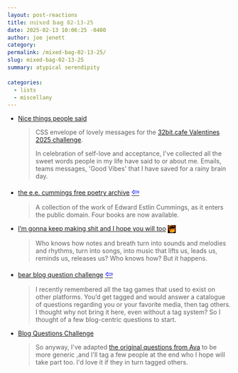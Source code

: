 ```yaml
---
layout: post-reactions
title: 𝕞𝕚𝕩𝕖𝕕 𝕓𝕒𝕘 𝟘𝟚-𝟙𝟛-𝟚𝟝
date: 2025-02-13 10:06:25 -0400
author: joe jenett
category: 
permalink: /mixed-bag-02-13-25/
slug: mixed-bag-02-13-25
summary: atypical serendipity

categories:
  - lists
  - miscellany
---
```

<ul class="links">
	<li><a title="Nice things people said - Frills" href="https://frills.dev/experiments/nice-things-people-said/">Nice things people said</a><blockquote><p>CSS envelope of lovely messages for the <a href="https://32bit.cafe/vday25/">32bit.cafe Valentines 2025 challenge</a>.</p><p>In celebration of self-love and acceptance, I've collected all the sweet words people in my life have said to or about me. Emails, teams messages, 'Good Vibes' that I have saved for a rainy brain day.</p></blockquote></li>
	<li><a title="the e.e. cummings free poetry archive" href="https://cummings.ee/">the e.e. cummings free poetry archive</a>  <a title="source" href="https://spore.ribo.zone/"><span style="font-size:1.5em;color:blue;">&#8678;</span></a><blockquote><p>A collection of the work of Edward Estlin Cummings, as it enters the public domain. Four books are now available.</p></blockquote></li>
	<li><a title="I’m gonna keep making shit and I hope you will too - annie's blog" href="https://anniemueller.com/posts/im-gonna-keep-making-shit-and-i-hope-you-will-too">I’m gonna keep making shit and I hope you will too</a> <a href="https://linkpunk.micro.blog/2025/02/07/read-im-gonna-keep-making.html" title="this one’s thx Brad!"><img src="/images/brad.png" width="18" height="18" alt="thx Brad!" style="vertical-align:middle;"></a><blockquote><p>Who knows how notes and breath turn into sounds and melodies and rhythms, turn into songs, into music that lifts us, leads us, reminds us, releases us? Who knows how? But it happens. </p></blockquote></li>
	<li><a title="bear blog question challenge | ava's blog" href="https://blog.avas.space/bear-blog-challenge/">bear blog question challenge</a>  <a title="source" href="https://discourse.32bit.cafe/"><span style="font-size:1.5em;color:blue;">&#8678;</span></a><blockquote><p>I recently remembered all the tag games that used to exist on other platforms. You’d get tagged and would answer a catalogue of questions regarding you or your favorite media, then tag others. I thought why not bring it here, even without a tag system? So I thought of a few blog-centric questions to start.</p></blockquote></li>
	<li><a title="Blog Questions Challenge | Kev Quirk" href="https://kevquirk.com/blog/blog-questions-challenge">Blog Questions Challenge</a><blockquote><p>So anyway, I've adapted <a href="https://blog.avas.space/bear-blog-challenge/">the original questions from Ava</a> to be more generic ,and I'll tag a few people at the end who I hope will take part too. I'd love it if they in turn tagged others.</p></blockquote></li>
</ul>
	
<a style="display:none;" href="https://brid.gy/publish/mastodon"><small>(cross-posted to mastodon)</small></a>